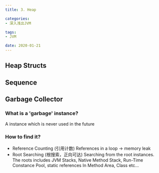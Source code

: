 ```yaml
---
title: 3. Heap

categories:
- 深入浅出JVM

tags:
- JVM

date: 2020-01-21
---
```


## Heap Structs

## Sequence

## Garbage Collector
### What is a 'garbage' instance?
A instance which is never used in the future

### How to find it?
- Reference Counting (引用计数)
    References in a loop -> memory leak
- Root Searching (根搜索，正向可达)
    Searching from the root instances. The roots includes JVM Stacks, Native Method Stack, Run-Time Constance Pool, static references In Method Area, Class etc...